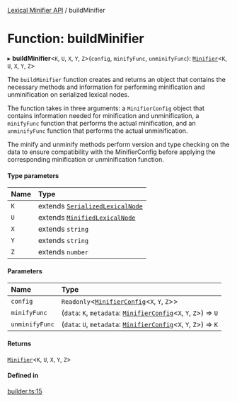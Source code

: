 [Lexical Minifier API](../README.md) / buildMinifier

# Function: buildMinifier

▸ **buildMinifier**<`K`, `U`, `X`, `Y`, `Z`\>(`config`, `minifyFunc`, `unminifyFunc`): [`Minifier`](../interfaces/Minifier.md)<`K`, `U`, `X`, `Y`, `Z`\>

The `buildMinifier` function creates and returns an object that contains the necessary methods
and information for performing minification and unminification on serialized lexical nodes.

The function takes in three arguments: a `MinifierConfig` object that contains information needed
for minification and unminification, a `minifyFunc` function that performs the actual minification,
and an `unminifyFunc` function that performs the actual unminification.

The minify and unminify methods perform version and type checking on the data to ensure compatibility
with the MinifierConfig before applying the corresponding minification or unminification function.

#### Type parameters

| Name | Type |
| :------ | :------ |
| `K` | extends [`SerializedLexicalNode`]( https://lexical.dev/docs/concepts/serialization ) |
| `U` | extends [`MinifiedLexicalNode`](../interfaces/MinifiedLexicalNode.md) |
| `X` | extends `string` |
| `Y` | extends `string` |
| `Z` | extends `number` |

#### Parameters

| Name | Type |
| :------ | :------ |
| `config` | `Readonly`<[`MinifierConfig`](../interfaces/MinifierConfig.md)<`X`, `Y`, `Z`\>\> |
| `minifyFunc` | (`data`: `K`, `metadata`: [`MinifierConfig`](../interfaces/MinifierConfig.md)<`X`, `Y`, `Z`\>) => `U` |
| `unminifyFunc` | (`data`: `U`, `metadata`: [`MinifierConfig`](../interfaces/MinifierConfig.md)<`X`, `Y`, `Z`\>) => `K` |

#### Returns

[`Minifier`](../interfaces/Minifier.md)<`K`, `U`, `X`, `Y`, `Z`\>

#### Defined in

[builder.ts:15](https://github.com/fedemartinm/lexical-minifier/blob/9a17751/src/builder.ts#L15)
